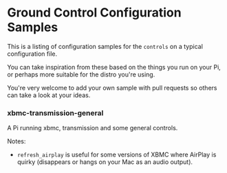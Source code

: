 # Ground Control Configuration Samples

This is a listing of configuration samples for the `controls` on a
typical configuration file.  


You can take inspiration from these based on the things you run on your Pi,
or perhaps more suitable for the distro you're using.


You're very welcome to add your own sample with pull requests so
others can take a look at your ideas.


### xbmc-transmission-general

A Pi running xbmc, transmission and some general controls.

Notes:

* `refresh_airplay` is useful for some versions of XBMC where AirPlay is
quirky (disappears or hangs on your Mac as an audio output).


